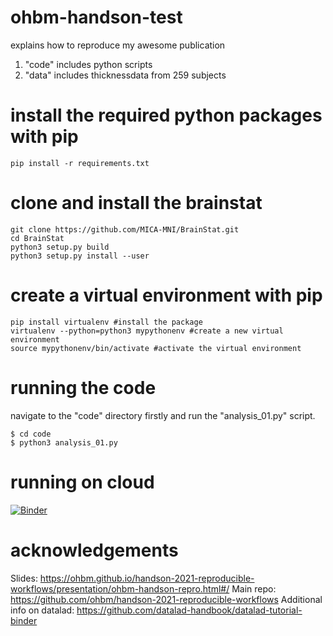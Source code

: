 # ohbm-handson-test
explains how to reproduce my awesome publication

1. "code" includes python scripts
2. "data" includes thicknessdata from 259 subjects

# install the required python packages with pip

```
pip install -r requirements.txt
```

# clone and install the brainstat

```
git clone https://github.com/MICA-MNI/BrainStat.git
cd BrainStat
python3 setup.py build
python3 setup.py install --user
```

# create a virtual environment with pip

```
pip install virtualenv #install the package
virtualenv --python=python3 mypythonenv #create a new virtual environment
source mypythonenv/bin/activate #activate the virtual environment
```

# running the code
navigate to the "code" directory firstly and run the "analysis_01.py" script. 

```
$ cd code
$ python3 analysis_01.py
```

# running on cloud
[![Binder](https://mybinder.org/badge_logo.svg)](https://mybinder.org/v2/gh/yanquantan/ohbm-handson-test/HEAD)

# acknowledgements
Slides: https://ohbm.github.io/handson-2021-reproducible-workflows/presentation/ohbm-handson-repro.html#/
Main repo: https://github.com/ohbm/handson-2021-reproducible-workflows
Additional info on datalad: https://github.com/datalad-handbook/datalad-tutorial-binder
